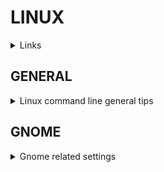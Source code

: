 # LINUX

<details><summary>Links</summary>
<p>

</p>
</details>

## GENERAL

<details><summary>Linux command line general tips</summary>
<p>

  <details><summary>Remove files starting with a dash</summary>
  <p>
    
  ```bash
  #Method 1
  rm -- --my-file.txt
  ```

  </p>
  
  <p>
    
  ```bash
  #Method 2
  rm ./--my-file.txt
  ```

  </p>
  </details>
  
  <details><summary>Install package on alpine linux</summary>
  <p>
    
  ```bash
  apk -U add <package-name>
  ```

  </p>
  </details>

  <details><summary>Simulate removal of apt-get cache files from disk</summary>
  <p>
    
  ```bash
  sudo apt-get clean --dry-run
  ```

  </p>
  </details>
  
  <details><summary>Remove apt-get cache files from disk</summary>
  <p>
    
  ```bash
  sudo apt-get clean
  ```

  </p>
  </details>
  
  
</p>
</details>

## GNOME

<details><summary>Gnome related settings</summary>
<p>

  <details><summary>Display all buttons on menu bar</summary>
  <p>
    
  ```bash
  # The command gsettings can be used to change multiple gnome settings
  gsettings set org.gnome.desktop.wm.preferences button-layout 'appmenu:minimize,maximize,close'
  ```

  </p>
  </details>

  <details><summary>Disable gnome animations</summary>
  <p>
    
  ```bash
  gsettings set org.gnome.desktop.interface enable-animations false
  ```

  </p>
  </details>

  <details><summary>Watch for changes in gnome configuration</summary>
  <p>
    
  ```bash
  # Change the path to watch for specific settings - /org/gnome/desktop/interface
  dconf watch /
  ```

  </p>
  </details>

</p>
</details>
